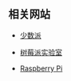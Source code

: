 ## 相关网站

+ [少数派](https://sspai.com/)

+ [树莓派实验室](https://shumeipai.nxez.com/)

+ [Raspberry Pi](https://www.raspberrypi.com/)